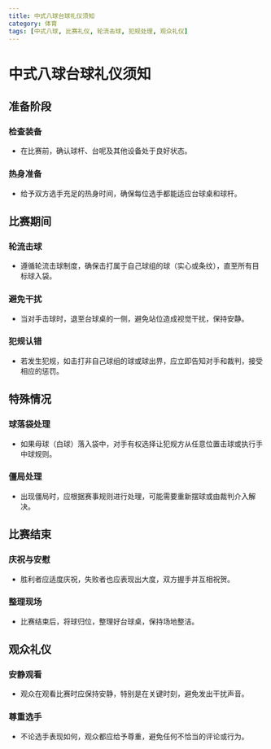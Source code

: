 ```yaml
---
title: 中式八球台球礼仪须知
category: 体育
tags: [中式八球, 比赛礼仪, 轮流击球, 犯规处理, 观众礼仪]
---
```

# 中式八球台球礼仪须知

## 准备阶段
### 检查装备
- 在比赛前，确认球杆、台呢及其他设备处于良好状态。

### 热身准备
- 给予双方选手充足的热身时间，确保每位选手都能适应台球桌和球杆。

## 比赛期间
### 轮流击球
- 遵循轮流击球制度，确保击打属于自己球组的球（实心或条纹），直至所有目标球入袋。

### 避免干扰
- 当对手击球时，退至台球桌的一侧，避免站位造成视觉干扰，保持安静。

### 犯规认错
- 若发生犯规，如击打非自己球组的球或球出界，应立即告知对手和裁判，接受相应的惩罚。

## 特殊情况
### 球落袋处理
- 如果母球（白球）落入袋中，对手有权选择让犯规方从任意位置击球或执行手中球规则。

### 僵局处理
- 出现僵局时，应根据赛事规则进行处理，可能需要重新摆球或由裁判介入解决。

## 比赛结束
### 庆祝与安慰
- 胜利者应适度庆祝，失败者也应表现出大度，双方握手并互相祝贺。

### 整理现场
- 比赛结束后，将球归位，整理好台球桌，保持场地整洁。

## 观众礼仪
### 安静观看
- 观众在观看比赛时应保持安静，特别是在关键时刻，避免发出干扰声音。

### 尊重选手
- 不论选手表现如何，观众都应给予尊重，避免任何不恰当的评论或行为。